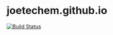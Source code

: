 # joetechem.github.io  

[![Build Status](https://travis-ci.org/joetechem/joetechem.github.io-src.svg?branch=master)](https://travis-ci.org/joetechem/joetechem.github.io-src)  
